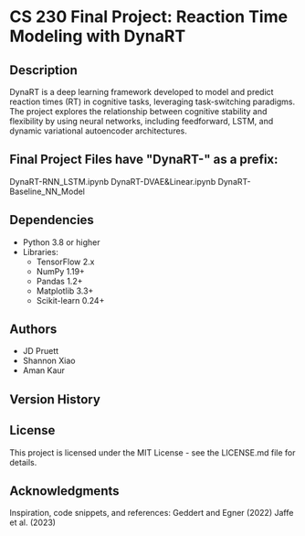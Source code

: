 # CS 230 Final Project: Reaction Time Modeling with DynaRT

## Description

DynaRT is a deep learning framework developed to model and predict reaction times (RT) in cognitive tasks, leveraging task-switching paradigms. The project explores the relationship between cognitive stability and flexibility by using neural networks, including feedforward, LSTM, and dynamic variational autoencoder architectures. 

## Final Project Files have "DynaRT-" as a prefix:
DynaRT-RNN_LSTM.ipynb
DynaRT-DVAE&Linear.ipynb
DynaRT-Baseline_NN_Model

## Dependencies

* Python 3.8 or higher
* Libraries:
  * TensorFlow 2.x
  * NumPy 1.19+
  * Pandas 1.2+
  * Matplotlib 3.3+
  * Scikit-learn 0.24+

## Authors

* JD Pruett  
* Shannon Xiao  
* Aman Kaur  

## Version History

## License

This project is licensed under the MIT License - see the LICENSE.md file for details.

## Acknowledgments

Inspiration, code snippets, and references:
Geddert and Egner (2022)
Jaffe et al. (2023)
